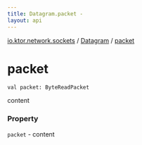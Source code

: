 ```yaml
---
title: Datagram.packet - 
layout: api
---
```


<div class='api-docs-breadcrumbs'><a href="../index.html">io.ktor.network.sockets</a> / <a href="index.html">Datagram</a> / <a href="./packet.html">packet</a></div>

# packet

<div class="signature"><code><span class="keyword">val </span><span class="identifier">packet</span><span class="symbol">: </span><span class="identifier">ByteReadPacket</span></code></div>

content

### Property

<code>packet</code> - content